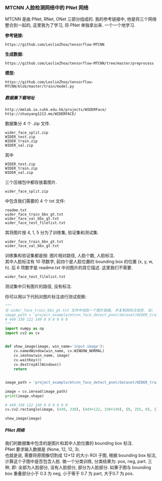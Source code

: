 ### MTCNN 人脸检测网络中的 PNet 网络

MTCNN 是由 PNet, RNet, ONet 三部分组成的. 我的参考链接中, 他是将三个网络整合到一起的, 这里我为了学习, 
将 PNet 单独拿出来. 一个一个地学习. 

**参考链接:**  
```angular2html
https://github.com/LeslieZhoa/tensorflow-MTCNN 
```

**生成数据:**  
```angular2html
https://github.com/LeslieZhoa/tensorflow-MTCNN/tree/master/preprocess 
``` 
 
**模型:**   
```angular2html
https://github.com/LeslieZhoa/tensorflow-MTCNN/blob/master/train/model.py
```


##### 数据集下载地址
```angular2html
http://mmlab.ie.cuhk.edu.hk/projects/WIDERFace/ 
http://shuoyang1213.me/WIDERFACE/
```


数据集分 4 个 .zip 文件.
```angular2html
wider_face_split.zip
WIDER_test.zip
WIDER_train.zip
WIDER_val.zip
``` 

其中
```angular2html
WIDER_test.zip
WIDER_train.zip
WIDER_val.zip
```

三个压缩包中都存放着图片. 
```angular2html
wider_face_split.zip
```

中包含我们需要的 4 个 txt 文件: 
```angular2html
readme.txt
wider_face_train_bbx_gt.txt
wider_face_val_bbx_gt.txt
wider_face_test_filelist.txt
```


其将图片按 4, 1, 5 分为了训练集, 验证集和测试集. 
```angular2html
wider_face_train_bbx_gt.txt
wider_face_val_bbx_gt.txt
```

训练集和验证集都是按: 图片相对路径, 人脸个数, 人脸标注.   
其中人脸标注有 10 项数字, 前四个是人脸位置的 bounding box 的位置
(x, y, w, h). 后 6 项数字是 readme.txt 中对图片的其它描述. 这里我们不需要. 
```angular2html
wider_face_test_filelist.txt
```  
测试集中只有图片的路径, 没有标注. 

你可以用以下代码对图片标注进行测试观察: 
```python
"""
在 wider_face_train_bbx_gt.txt 文件中找到一个图片链接, 并复制其标注信息. 如: 
image_path = 'project_example/mtcnn_face_detect_pnet/dataset/WIDER_train/0--Parade/0_Parade_marchingband_1_849.jpg'
# 449 330 122 149 0 0 0 0 0 0
"""
import numpy as np
import cv2 as cv
  
  
def show_image(image, win_name='input image'):
    cv.namedWindow(win_name, cv.WINDOW_NORMAL)
    cv.imshow(win_name, image)
    cv.waitKey(0)
    cv.destroyAllWindows()
    return
  
  
image_path = 'project_example/mtcnn_face_detect_pnet/dataset/WIDER_train/0--Parade/0_Parade_marchingband_1_849.jpg'
  
image = cv.imread(image_path)
print(image.shape)
  
# 449 330 122 149 0 0 0 0 0 0
cv.cv2.rectangle(image, (449, 330), (449+122, 330+149), (0, 255, 0), 2)
  
show_image(image)
```


##### PNet 网络
我们的数据集中包含的是图片和其中人脸位置的 bounding box 标注.   
PNet 要求输入数据是 (None, 12, 12, 3).   
也就是说, 需要将原图像切割成 12*12 的大小 ROI 子图, 根据 bounding box 标注, 计算这个子图中是否包含人脸. 
做一个分类训练, 分类结果为: pos, neg, part. 三种, 即: 全部为人脸部分, 没有人脸部分, 部分为人脸部分. 
如果子图与 bounding box 重叠部分小于 0.3 为 neg, 小于等于 0.7 为 part, 大于0.7 为 pos. 


